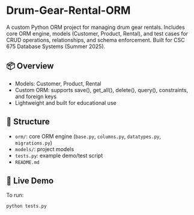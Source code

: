 # Drum-Gear-Rental-ORM
A custom Python ORM project for managing drum gear rentals. Includes core ORM engine, models (Customer, Product, Rental), and test cases for CRUD operations, relationships, and schema enforcement. Built for CSC 675 Database Systems (Summer 2025).

## 📦 Overview
- Models: Customer, Product, Rental
- Custom ORM: supports save(), get_all(), delete(), query(), constraints, and foreign keys
- Lightweight and built for educational use

## 📂 Structure
- `orm/`: core ORM engine (`base.py`, `columns.py`, `datatypes.py`, `migrations.py`)
- `models/`: project models
- `tests.py`: example demo/test script
- `README.md`

## 🧪 Live Demo
To run:
```bash
python tests.py
